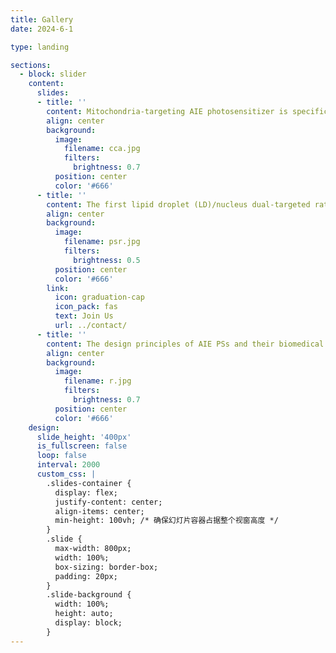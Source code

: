 ```yaml
---
title: Gallery
date: 2024-6-1

type: landing

sections:
  - block: slider
    content:
      slides:
      - title: ''
        content: Mitochondria-targeting AIE photosensitizer is specifically synthesized inside cancer cells, realizing precise photodynamic therapy
        align: center
        background:
          image:
            filename: cca.jpg
            filters:
              brightness: 0.7
          position: center
          color: '#666'
      - title: ''
        content: The first lipid droplet (LD)/nucleus dual-targeted ratiometric fluorescence probe, CQPP, for monitoring polarity change was developed.
        align: center
        background:
          image:
            filename: psr.jpg
            filters:
              brightness: 0.5
          position: center
          color: '#666'
        link:
          icon: graduation-cap
          icon_pack: fas
          text: Join Us
          url: ../contact/
      - title: ''
        content: The design principles of AIE PSs and their biomedical applications are discussed in detail.
        align: center
        background:
          image:
            filename: r.jpg
            filters:
              brightness: 0.7
          position: center
          color: '#666'
    design:
      slide_height: '400px'
      is_fullscreen: false
      loop: false
      interval: 2000
      custom_css: |
        .slides-container {
          display: flex;
          justify-content: center;
          align-items: center;
          min-height: 100vh; /* 确保幻灯片容器占据整个视窗高度 */
        }
        .slide {
          max-width: 800px;
          width: 100%;
          box-sizing: border-box;
          padding: 20px;
        }
        .slide-background {
          width: 100%; 
          height: auto;
          display: block;
        }
---
```

